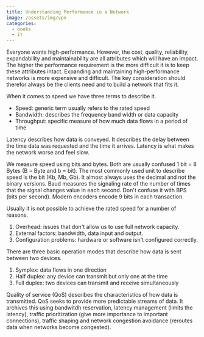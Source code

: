 ```yaml
---
title: Understanding Performance in a Network
image: /assets/img/vpn
categories:
  - books
  - it
---
```


Everyone wants high-performance. However, the cost, quality, reliability,
expandability and maintainability are all attributes which will have an impact.
The higher the performance requirement is the more difficult it is to keep these
attributes intact. Expanding and maintaining high-performance networks is more
expensive and difficult. The key consideration should therefor always be the
clients need and to build a network that fits it.

When it comes to speed we have three terms to describe it.

- Speed: generic term usually refers to the rated speed
- Bandwidth: describes the frequency band width or data capacity
- Throughput: specific measure of how much data flows in a period of time

Latency describes how data is conveyed. It describes the delay between the time
data was requested and the time it arrives. Latency is what makes the network
worse and feel slow.

We measure speed using bits and bytes. Both are usually confused
1 bit = 8 Bytes (B = Byte and b = bit). The most commonly used unit to describe
speed is the bit (Kb, Mb, Gb). It almost always uses the decimal and not the
binary versions. Baud measures the signaling rate of the number of times that
the signal changes value in each second. Don't confuse it with BPS
(bits per second). Modern encoders encode 9 bits in each transaction.

Usually it is not possible to achieve the rated speed for a number of reasons.

1. Overhead: issues that don't allow us to use full network capacity.
2. External factors: bandwidth, data input and output.
3. Configuration problems: hardware or software isn't configured correctly.

There are three basic operation modes that describe how data is sent between
two devices.

1. Symplex: data flows in one direction
2. Half duplex: any device can transmit but only one at the time
3. Full duplex: two devices can transmit and receive simultaneously

Quality of service (QoS) describes the characteristics of how data is
transmitted. QoS seeks to provide more predictable streams of data. It archives
this using bandwitdh reservation, latency management (limits the latency),
traffic prioritization (give more importance to important connections),
traffic shaping and network congestion avoidance (reroutes data when networks
become congested).
